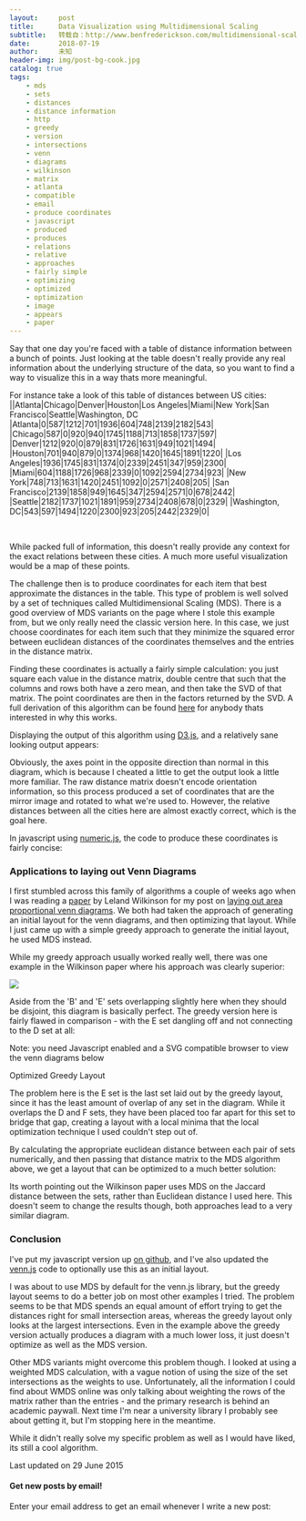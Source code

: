```yaml
---
layout:     post
title:      Data Visualization using Multidimensional Scaling
subtitle:   转载自：http://www.benfrederickson.com/multidimensional-scaling/
date:       2018-07-19
author:     未知
header-img: img/post-bg-cook.jpg
catalog: true
tags:
    - mds
    - sets
    - distances
    - distance information
    - http
    - greedy
    - version
    - intersections
    - venn
    - diagrams
    - wilkinson
    - matrix
    - atlanta
    - compatible
    - email
    - produce coordinates
    - javascript
    - produced
    - produces
    - relations
    - relative
    - approaches
    - fairly simple
    - optimizing
    - optimized
    - optimization
    - image
    - appears
    - paper
---
```


Say that one day you're faced with a table of distance information
between a bunch of points. Just looking at the table doesn't really provide
any real information about the underlying structure of the data, so you want
to find a way to visualize this in a way thats more meaningful.

For instance take a look of this table of distances between US cities:
||Atlanta|Chicago|Denver|Houston|Los Angeles|Miami|New York|San Francisco|Seattle|Washington, DC
|Atlanta|0|587|1212|701|1936|604|748|2139|2182|543|
|Chicago|587|0|920|940|1745|1188|713|1858|1737|597|
|Denver|1212|920|0|879|831|1726|1631|949|1021|1494|
|Houston|701|940|879|0|1374|968|1420|1645|1891|1220|
|Los Angeles|1936|1745|831|1374|0|2339|2451|347|959|2300|
|Miami|604|1188|1726|968|2339|0|1092|2594|2734|923|
|New York|748|713|1631|1420|2451|1092|0|2571|2408|205|
|San Francisco|2139|1858|949|1645|347|2594|2571|0|678|2442|
|Seattle|2182|1737|1021|1891|959|2734|2408|678|0|2329|
|Washington, DC|543|597|1494|1220|2300|923|205|2442|2329|0|

 

While packed full of information, this doesn't really provide any context for the exact
relations between these cities. A much more useful visualization would be a
map of these points.

The challenge then is to produce coordinates for each item that best
approximate the distances in the table. This type of problem is well solved by a set of techniques called Multidimensional
Scaling (MDS). There is
a good overview of MDS
variants on the
page where I stole this example from, but we only really need the classic
version here. In this case, we just choose coordinates for each item such that
they minimize the squared error between euclidean distances of the
coordinates themselves and the entries in the distance matrix.

Finding these coordinates is actually a fairly simple calculation: you just square each value in the
distance matrix, double centre that such that the columns and rows both have a
zero mean, and then take the SVD of that matrix. The point coordinates are
then in the factors returned by the SVD. A full derivation of
this algorithm can be found
[here](http://www.stat.nthu.edu.tw/~swcheng/Teaching/stat5191/lecture/06_MDS.pdf)
for anybody thats interested in why this works.

Displaying the output of this algorithm using
[D3.js](http://d3js.org/), and a relatively sane looking output appears:





Obviously, the axes point in the opposite direction than
normal in this diagram, which is because I cheated a little to get the output
look a little more familiar. The raw distance matrix doesn't
encode orientation information, so this process produced a
set of coordinates that are the mirror image and rotated to what we're used
to. However, the relative distances between all the cities here are almost exactly correct, which is the goal here.

In javascript using [numeric.js](http://www.numericjs.com/), the code to produce these coordinates is
fairly concise:



### Applications to laying out Venn Diagrams

I first stumbled across this family of algorithms a couple of weeks ago when I
was reading a
[paper](http://www.cs.uic.edu/~wilkinson/Publications/venneuler.pdf) by Leland
Wilkinson for my post on
[laying out area proportional venn diagrams](https://www.benfrederickson.com/2013/05/09/venn-diagrams-with-d3.js.html).
We both had taken the approach of generating an initial layout for the venn
diagrams, and then optimizing that layout. While I just came up with a simple greedy
approach to generate the initial layout, he used MDS instead.

While my greedy approach usually worked really well, there was one example in the Wilkinson paper
where his approach was clearly superior:

![](http://www.benfrederickson.com/images/venneuler_fig7.png)


Aside from the 'B' and 'E' sets overlapping slightly here when they should be
disjoint, this diagram is basically perfect. The greedy version here is fairly
flawed in comparison - with the E set dangling off and not connecting to the D
set at all:


 Note: you need Javascript enabled and a SVG compatible browser to view the venn diagrams below 





Optimized Greedy Layout


The problem here is the E set is the last set laid out by the
greedy layout, since it has the least amount of overlap of any set in the
diagram. While it overlaps the D and F sets, they have been placed too far
apart for this set to bridge that gap, creating a layout with a local minima
that the local optimization technique I used couldn't step out of.

By calculating the appropriate euclidean distance between each pair of sets
numerically, and then passing that distance matrix to the MDS algorithm above,
we get a layout that can be optimized to a much better solution:






Its worth pointing out the Wilkinson paper uses MDS on the Jaccard distance between
the sets, rather than Euclidean distance I used here. This doesn't seem to
change the results though, both approaches lead to a very similar diagram.

### Conclusion

I've put my javascript
version up [on github](http://github.com/benfred/mds.js), and I've
also updated the [venn.js](http://github.com/benfred/venn.js) code to optionally use this as an initial layout.

I was about to use MDS by default for the venn.js
library, but the greedy layout seems to do a better job on most other
examples I tried. The problem seems to be that MDS spends an equal amount of effort trying
to get the distances right for small intersection areas, whereas the greedy
layout only looks at the largest intersections. Even in the example above the greedy
version actually produces a diagram with a much lower loss, it just doesn't
optimize as well as the MDS version.

Other MDS variants might overcome this
problem though. I looked at using a weighted MDS calculation, with
a vague notion of using the size of the set intersections as the weights to
use. Unfortunately, all
the information I could find about WMDS online was only talking about weighting the rows of the matrix
rather than the entries - and the primary research is behind an academic
paywall. Next time I'm
near a university library I probably see about getting it, but I'm stopping here in
the meantime.

While it didn't really solve my specific problem as well as I would have
liked, its still a cool algorithm.


Last updated on 29 June 2015


#### Get new posts by email!

Enter your email address to get an email whenever I write a new post:
